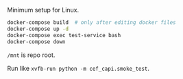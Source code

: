Minimum setup for Linux.

```bash
docker-compose build  # only after editing docker files
docker-compose up -d
docker-compose exec test-service bash
docker-compose down
```

`/mnt` is repo root.

Run like `xvfb-run python -m cef_capi.smoke_test`.
